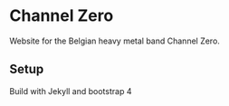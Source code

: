# Channel Zero

Website for the Belgian heavy metal band Channel Zero.

## Setup

Build with Jekyll and bootstrap 4
